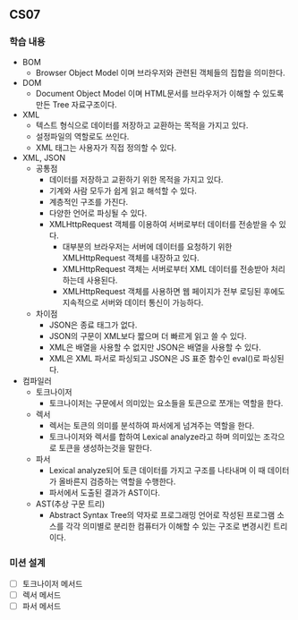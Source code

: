 CS07
----------------------

### 학습 내용

* BOM
    * Browser Object Model 이며 브라우저와 관련된 객체들의 집합을 의미한다.
* DOM
    * Document Object Model 이며 HTML문서를 브라우저가 이해할 수 있도록 만든 Tree 자료구조이다.
* XML
    * 텍스트 형식으로 데이터를 저장하고 교환하는 목적을 가지고 있다.
    * 설정파일의 역할로도 쓰인다.
    * XML 태그는 사용자가 직접 정의할 수 있다.
* XML, JSON
    * 공통점
        * 데이터를 저장하고 교환하기 위한 목적을 가지고 있다.
        * 기계와 사람 모두가 쉽게 읽고 해석할 수 있다.
        * 계층적인 구조를 가진다.
        * 다양한 언어로 파싱될 수 있다.
        * XMLHttpRequest 객체를 이용하여 서버로부터 데이터를 전송받을 수 있다.
            * 대부분의 브라우저는 서버에 데이터를 요청하기 위한 XMLHttpRequest 객체를 내장하고 있다.
            * XMLHttpRequest 객체는 서버로부터 XML 데이터를 전송받아 처리하는데 사용된다.
            * XMLHttpRequest 객체를 사용하면 웹 페이지가 전부 로딩된 후에도 지속적으로 서버와 데이터 통신이 가능하다.
    * 차이점
        * JSON은 종료 태그가 없다.
        * JSON의 구문이 XML보다 짧으며 더 빠르게 읽고 쓸 수 있다.
        * XML은 배열을 사용할 수 없지만 JSON은 배열을 사용할 수 있다.
        * XML은 XML 파서로 파싱되고 JSON은 JS 표준 함수인 eval()로 파싱된다.
* 컴파일러
    * 토크나이저
        * 토크나이저는 구문에서 의미있는 요소들을 토큰으로 쪼개는 역할을 한다.
    * 렉서
        * 렉서는 토큰의 의미를 분석하여 파서에게 넘겨주는 역할을 한다.
        * 토크나이저와 렉서를 합하여 Lexical analyze라고 하며 의미있는 조각으로 토큰을 생성하는것을 말한다.
    * 파서
        * Lexical analyze되어 토큰 데이터를 가지고 구조를 나타내며 이 때 데이터가 올바른지 검증하는 역할을 수행한다.
        * 파서에서 도출된 결과가 AST이다.
    * AST(추상 구문 트리)
        * Abstract Syntax Tree의 약자로 프로그래밍 언어로 작성된 프로그램 소스를 각각 의미별로 분리한 컴퓨터가 이해할 수 있는 구조로 변경시킨 트리이다.

### 미션 설계

* [ ] 토크나이저 메서드
* [ ] 렉서 메서드
* [ ] 파서 메서드